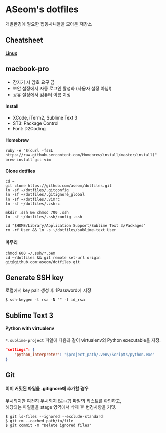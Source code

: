 ASeom's dotfiles
================

개발환경에 필요한 잡동사니들을 모아둔 저장소


## Cheatsheet

#### [Linux](docs/cheatsheet-linux.md)


## macbook-pro

- 잠자기 시 암호 요구 끔
- 보안 설정에서 자동 로그인 활성화 (사용자 설정 아님!)
- 공유 설정에서 컴퓨터 이름 지정

#### Install
- XCode, iTerm2, Sublime Text 3
- ST3: Package Control
- Font: D2Coding

#### Homebrew
```Shell
ruby -e "$(curl -fsSL https://raw.githubusercontent.com/Homebrew/install/master/install)"
brew install git vim
```

#### Clone dotfiles
```Shell
cd ~
git clone https://github.com/aseom/dotfiles.git
ln -sf ~/dotfiles/.gitconfig
ln -sf ~/dotfiles/.gitignore_global
ln -sf ~/dotfiles/.vimrc
ln -sf ~/dotfiles/.zshrc

mkdir .ssh && chmod 700 .ssh
ln -sf ~/dotfiles/.ssh/config .ssh

cd "$HOME/Library/Application Support/Sublime Text 3/Packages"
rm -rf User && ln -s ~/dotfiles/sublime-text User
```

#### 마무리
```Shell
chmod 600 ~/.ssh/*.pem
cd ~/dotfiles && git remote set-url origin git@github.com:aseom/dotfiles.git
```


## Generate SSH key

로컬에서 key pair 생성 후 1Password에 저장

```Shell
$ ssh-keygen -t rsa -N "" -f id_rsa
```


## Sublime Text 3

#### Python with virtualenv

`*.sublime-project` 파일에 다음과 같이 virtualenv의 Python executable을 지정.

```JSON
"settings": {
	"python_interpreter": "$project_path/.venv/Scripts/python.exe"
}
```


## Git

#### 이미 커밋된 파일을 .gitignore에 추가할 경우

무시되지만 여전히 무시되지 않는(?) 파일의 리스트를 확인하고,  
해당되는 파일들을 stage 영역에서 삭제 후 변경사항을 커밋.

	$ git ls-files --ignored --exclude-standard
	$ git rm --cached path/to/file
	$ git commit -m "Delete ignored files"
